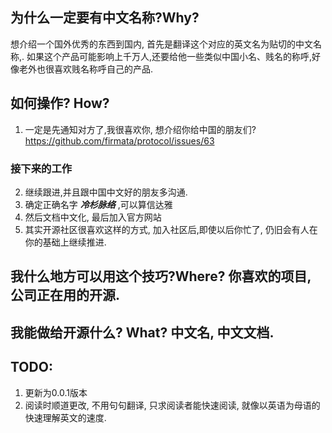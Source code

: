 
## 为什么一定要有中文名称?Why?

想介绍一个国外优秀的东西到国内, 首先是翻译这个对应的英文名为贴切的中文名称,.
如果这个产品可能影响上千万人,还要给他一些类似中国小名、贱名的称呼,好像老外也很喜欢贱名称呼自己的产品.


## 如何操作? How?
 
 1. 一定是先通知对方了,我很喜欢你, 想介绍你给中国的朋友们?                   <https://github.com/firmata/protocol/issues/63>


### 接下来的工作

  2. 继续跟进,并且跟中国中文好的朋友多沟通.
  3. 确定正确名字 ***冷杉脉络*** ,可以算信达雅
  4. 然后文档中文化, 最后加入官方网站
  5. 其实开源社区很喜欢这样的方式, 加入社区后,即使以后你忙了, 仍旧会有人在你的基础上继续推进.
 
 
## 我什么地方可以用这个技巧?Where?  你喜欢的项目, 公司正在用的开源.

## 我能做给开源什么? What?  中文名, 中文文档.

## TODO:
  
  1. 更新为0.0.1版本
  2. 阅读时顺道更改, 不用句句翻译, 只求阅读者能快速阅读, 就像以英语为母语的快速理解英文的速度.

